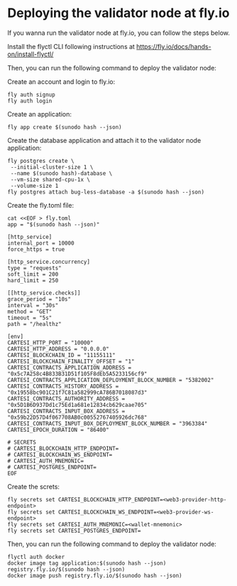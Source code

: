 # Deploying the validator node at fly.io

If you wanna run the validator node at fly.io, you can follow the steps below.

Install the flyctl CLI following instructions at https://fly.io/docs/hands-on/install-flyctl/

Then, you can run the following command to deploy the validator node:

Create an account and login to fly.io:

```shell
fly auth signup
fly auth login
```

Create an application:

```shell
fly app create $(sunodo hash --json)
```

Create the database application and attach it to the validator node application:

```shell
fly postgres create \
 --initial-cluster-size 1 \
 --name $(sunodo hash)-database \
 --vm-size shared-cpu-1x \
 --volume-size 1
fly postgres attach bug-less-database -a $(sunodo hash --json)
```

Create the fly.toml file:

```shell
cat <<EOF > fly.toml
app = "$(sunodo hash --json)"

[http_service]
internal_port = 10000
force_https = true

[http_service.concurrency]
type = "requests"
soft_limit = 200
hard_limit = 250

[[http_service.checks]]
grace_period = "10s"
interval = "30s"
method = "GET"
timeout = "5s"
path = "/healthz"

[env]
CARTESI_HTTP_PORT = "10000"
CARTESI_HTTP_ADDRESS = "0.0.0.0"
CARTESI_BLOCKCHAIN_ID = "11155111"
CARTESI_BLOCKCHAIN_FINALITY_OFFSET = "1"
CARTESI_CONTRACTS_APPLICATION_ADDRESS = "0x5c7A258c4B833B31D51f105F8dEb5A5233156cf9"
CARTESI_CONTRACTS_APPLICATION_DEPLOYMENT_BLOCK_NUMBER = "5382002"
CARTESI_CONTRACTS_HISTORY_ADDRESS = "0x19558bc901C21f7C81a582999cA786B7018087d3"
CARTESI_CONTRACTS_AUTHORITY_ADDRESS = "0x5D1B6D937Dd1c75Ed1a681e12834cb629caae705"
CARTESI_CONTRACTS_INPUT_BOX_ADDRESS = "0x59b22D57D4f067708AB0c00552767405926dc768"
CARTESI_CONTRACTS_INPUT_BOX_DEPLOYMENT_BLOCK_NUMBER = "3963384"
CARTESI_EPOCH_DURATION = "86400"

# SECRETS
# CARTESI_BLOCKCHAIN_HTTP_ENDPOINT=
# CARTESI_BLOCKCHAIN_WS_ENDPOINT=
# CARTESI_AUTH_MNEMONIC=
# CARTESI_POSTGRES_ENDPOINT=
EOF
```

Create the screts:

```
fly secrets set CARTESI_BLOCKCHAIN_HTTP_ENDPOINT=<web3-provider-http-endpoint>
fly secrets set CARTESI_BLOCKCHAIN_WS_ENDPOINT=<web3-provider-ws-endpoint>
fly secrets set CARTESI_AUTH_MNEMONIC=<wallet-mnemonic>
fly secrets set CARTESI_POSTGRES_ENDPOINT=
```

Then, you can run the following command to deploy the validator node:

```shell
flyctl auth docker
docker image tag application:$(sunodo hash --json) registry.fly.io/$(sunodo hash --json)
docker image push registry.fly.io/$(sunodo hash --json)
```
